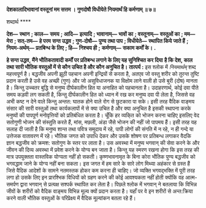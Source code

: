 **देशकालादिभावानां वस्तूनां मम सत्तम ।** **गुणदोषौ विधीयेते नियमार्थं हि कर्मणाम् ॥ ७॥** 

शब्दार्थ **** 

**देश—** **स्थान** **; काल—** **समय** **; आदि—** **इत्यादि** **; भावानाम्—** **भावों का** **; वस्तूनाम्—** **वस्तुओं का** **; मम—** **मेरा** **; सत्-तम—** **हे परम** **सन्त उद्धव** **; गुण-दोषौ—** **पुण्य तथा पाप** **; विधीयेते—** **स्थापित किये जाते हैं** **; नियम-अर्थम्—** **प्रतबिन्ध के लिए** **; हि—** **निश्चय ही** **;** **कर्मणाम्—** **सकाम कर्मों के।** **.** 

**हे सन्त उद्धव, मैंने भौतिकतावादी कर्मों पर प्रतिबन्ध लगाने के लिए यह सुनिश्चित कर दिया** **है कि देश, काल तथा सारी भौतिक वस्तुओं में से कौन उचित है और कौन अनुचित है।** **तात्पर्य :** इस श्लोक में *नियमार्थम्* शब्द महत्त्वपूर्ण है। बद्धजीव अपनी झूठी पहचान अपनी इन्द्रियों से करता है, अतएव जो वस्तु शरीर को तुरन्त तुष्टि प्रदान करती है उसे वह अच्छी (गुण) और जो असुविधाजनक या विक्षोम लाने वाली हो उसे बुरी (दोष) मानता है। किन्तु उच्चतर बुद्धि से मनुष्य दीर्घकालीन हित या अनाहित को पहचानता है। उदाहरणार्थ, कोई दवा पीते समय कड़वी लग सकती है, किन्तु दीर्घकालीन हित को ध्यान में रख कर मनुष्य दवा पी लेता है, जिससे वह अभी कष्ट न देने वाले किन्तु अन्तत: घातक होने वाले रोग से छुटकारा पा सके। इसी तरह वैदिक वाङ्मय संसार की सारी वस्तुओं तथा कार्यकलापों में से क्या उचित है और क्या अनुचित है इसकी स्थापना करके मनुष्यों की पापपूर्ण मनोवृत्तियों को प्रतिबंधित करता है। चूँकि हर व्यकि्त को भोजन करना चाहिए इसलिए वेद सतोगुणी भोजन की संस्तुति करते हैं, मांस, मछली, अंडा जैसे भोजन की नहीं जो पापमय हैं। इसी तरह यह सलाह दी जाती है कि मनुष्य शान्त तथा पवित्र समुदाय में रहे, पापी लोगों की संगति में न रहे, न ही गन्दे या उत्तेजक वातावरण में रहे। भौतिक जगत को उपाधि देकर और उसके शोषण पर प्रतिबन्ध लगाकर वैदकि ज्ञान बद्धजीव को क्रमश: सतोगुण के स्तर पर लाता है। उस अवस्था में मनुष्य भगवान् की सेवा करने के और जीवन की दिव्य अवस्था में प्रवेश करने के योग्य बन जाता है। किन्तु यह स्मरण रखना होगा कि इस तरह की मात्र उपयुक्तता वास्तविक योग्यता नहीं हो सकती। कृष्णभावनामृत के बिना कोरा भौतिक पुण्य बद्धजीव को भगवद्धाम जाने के योग्य नहीं बना सकता। इस जगत में हम सारे के सारे लोग मिथ्या अहंकार से ग्रस्त हैं जिसे वैदिक आदेशों के सामने नतमस्तक होकर कम करना ही चाहिए। जो व्यक्ति भगवद्भक्ति में पूरी तरह लगा हो उसके लिए इन प्रारश्भिक विधियों को ग्रहण करने की कोई आवश्यकता नहीं होती क्योंकि वह आत्म-समर्पण द्वारा भगवान् से प्रत्यक्ष सश्पर्क स्थापित कर लेता है। पिछले श्लोक में भगवान् ने बतलाया कि विभिन्न जीवों के शरीरों को वैदिक वाङ्मय विभिन्न मूल्य क्यों प्रदान करता है। यहाँ पर वे इन शरीरों से अन्त:क्रिया करने वाली भौतिक वस्तुओं के परिप्रेक्ष्य में वैदिक मूल्यांकन बतला रहे हैं।  
